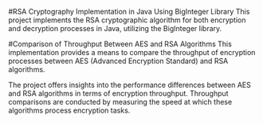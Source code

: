 #RSA Cryptography Implementation in Java Using BigInteger Library
This project implements the RSA cryptographic algorithm for both encryption and decryption processes in Java, utilizing the BigInteger library.

#Comparison of Throughput Between AES and RSA Algorithms
This implementation provides a means to compare the throughput of encryption processes between AES (Advanced Encryption Standard) and RSA algorithms.

The project offers insights into the performance differences between AES and RSA algorithms in terms of encryption throughput. Throughput comparisons are conducted by measuring the speed at which these algorithms process encryption tasks.

